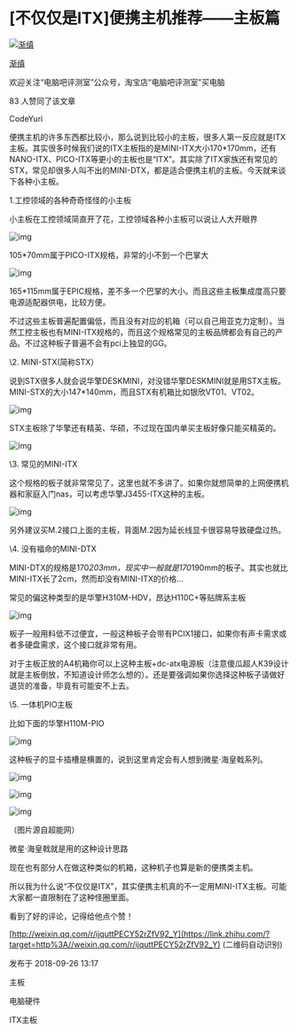 # [不仅仅是ITX]便携主机推荐——主板篇

[![渐缜](https://pic2.zhimg.com/833711329ef44e9bb78279d8e289d772_xs.jpg?source=172ae18b)](https://www.zhihu.com/people/jian-zhen-68)

[渐缜](https://www.zhihu.com/people/jian-zhen-68)

欢迎关注“电脑吧评测室”公众号，淘宝店“电脑吧评测室”买电脑



83 人赞同了该文章

CodeYuri



便携主机的许多东西都比较小，那么说到比较小的主板，很多人第一反应就是ITX主板。其实很多时候我们说的ITX主板指的是MINI-ITX大小170*170mm，还有NANO-ITX、PICO-ITX等更小的主板也是“ITX”。其实除了ITX家族还有常见的STX，常见却很多人叫不出的MINI-DTX，都是适合便携主机的主板。今天就来谈下各种小主板。



1.工控领域的各种奇奇怪怪的小主板

小主板在工控领域简直开了花，工控领域各种小主板可以说让人大开眼界



![img](https://pic2.zhimg.com/80/v2-e949af71e5f98739ee59c0bdfac60181_720w.webp)





105*70mm属于PICO-ITX规格，非常的小不到一个巴掌大



![img](https://pic1.zhimg.com/80/v2-6231e7c823dab62646d1890f0930ea04_720w.webp)





165*115mm属于EPIC规格，差不多一个巴掌的大小。而且这些主板集成度高只要电源适配器供电，比较方便。



不过这些主板普遍配置偏低，而且没有对应的机箱（可以自己用亚克力定制）。当然工控主板也有MINI-ITX规格的，而且这个规格常见的主板品牌都会有自己的产品。不过这种板子普遍不会有pci上独显的GG。



\2. MINI-STX(简称STX）

说到STX很多人就会说华擎DESKMINI，对没错华擎DESKMINI就是用STX主板。MINI-STX的大小147*140mm，而且STX有机箱比如银欣VT01、VT02。



![img](https://pic3.zhimg.com/80/v2-82a78f11e219c6dea9d67da743504b1a_720w.webp)





STX主板除了华擎还有精英、华硕，不过现在国内单买主板好像只能买精英的。



![img](https://pic1.zhimg.com/80/v2-c2b517a52e1a3433946f4de631da3608_720w.webp)





\3. 常见的MINI-ITX

这个规格的板子就非常常见了，这里也就不多讲了。如果你就想简单的上网便携机器和家庭入门nas，可以考虑华擎J3455-ITX这种的主板。



![img](https://pic2.zhimg.com/80/v2-3276a80bef731211fcf9293186afe6a5_720w.webp)





另外建议买M.2接口上面的主板，背面M.2因为延长线显卡很容易导致硬盘过热。



\4. 没有福命的MINI-DTX

MINI-DTX的规格是170*203mm，现实中一般就是170*190mm的板子。其实也就比MINI-ITX长了2cm，然而却没有MINI-ITX的价格...



常见的偏这种类型的是华擎H310M-HDV，昂达H110C+等贴牌系主板



![img](https://pic4.zhimg.com/80/v2-a6e74a3d744170a6b87216c159c13ebf_720w.webp)





板子一般用料低不过便宜，一般这种板子会带有PCIX1接口，如果你有声卡需求或者多硬盘需求，这个接口就非常有用。



对于主板正放的A4机箱你可以上这种主板+dc-atx电源板（注意傻瓜超人K39设计就是主板倒放，不知道设计师怎么想的）。还是要强调如果你选择这种板子请做好退货的准备，毕竟有可能安不上去。



\5. 一体机PIO主板

比如下面的华擎H110M-PIO



![img](https://pic3.zhimg.com/80/v2-ecb828c60b4e98dfcc6c5822436d3ece_720w.webp)





这种板子的显卡插槽是横置的，说到这里肯定会有人想到微星·海皇戟系列。



![img](https://pic4.zhimg.com/80/v2-159b41c884faec9c01be268a59d8630f_720w.webp)





![img](https://pic4.zhimg.com/80/v2-f4a5c130a47823e26dd3665fc70fea97_720w.webp)





![img](https://pic2.zhimg.com/80/v2-cb33fca42439eeff290a55b372ef97dd_720w.webp)



（图片源自超能网）

微星·海皇戟就是用的这种设计思路



现在也有部分人在做这种类似的机箱，这种机子也算是新的便携类主机。



所以我为什么说“不仅仅是ITX”，其实便携主机真的不一定用MINI-ITX主板。可能大家都一直限制在了这种怪圈里面。







看到了好的评论，记得给他点个赞！



[http://weixin.qq.com/r/ijquttPECY52rZfV92_Y](https://link.zhihu.com/?target=http%3A//weixin.qq.com/r/ijquttPECY52rZfV92_Y) (二维码自动识别)



发布于 2018-09-26 13:17

主板

电脑硬件

ITX主板
